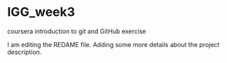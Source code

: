 # IGG_week3
coursera introduction to git and GitHub exercise

I am editing the REDAME file. Adding some more details about the project description.
